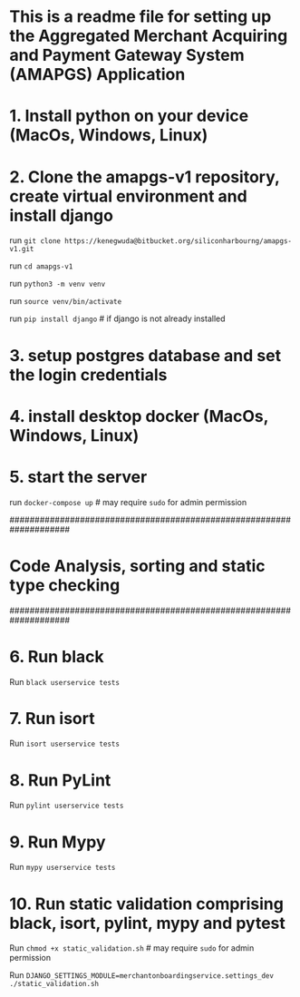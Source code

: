 # This is a readme file for setting up the Aggregated Merchant Acquiring and Payment Gateway System (AMAPGS) Application

# 1. Install python on your device (MacOs, Windows, Linux)

# 2. Clone the amapgs-v1 repository, create virtual environment and install django

run `git clone https://kenegwuda@bitbucket.org/siliconharbourng/amapgs-v1.git`

run `cd amapgs-v1`

run `python3 -m venv venv`

run `source venv/bin/activate`

run `pip install django` # if django is not already installed

# 3. setup postgres database and set the login credentials

# 4. install desktop docker (MacOs, Windows, Linux)

# 5. start the server

run `docker-compose up` # may require `sudo` for admin permission

####################################################################
# Code Analysis, sorting and static type checking
####################################################################

# 6. Run black

Run `black userservice tests`

# 7. Run isort

Run `isort userservice tests`

# 8. Run PyLint

Run `pylint userservice tests`

# 9. Run Mypy

Run `mypy userservice tests`

# 10. Run static validation comprising black, isort, pylint, mypy and pytest

Run `chmod +x static_validation.sh`     # may require `sudo` for admin permission

Run `DJANGO_SETTINGS_MODULE=merchantonboardingservice.settings_dev ./static_validation.sh`



